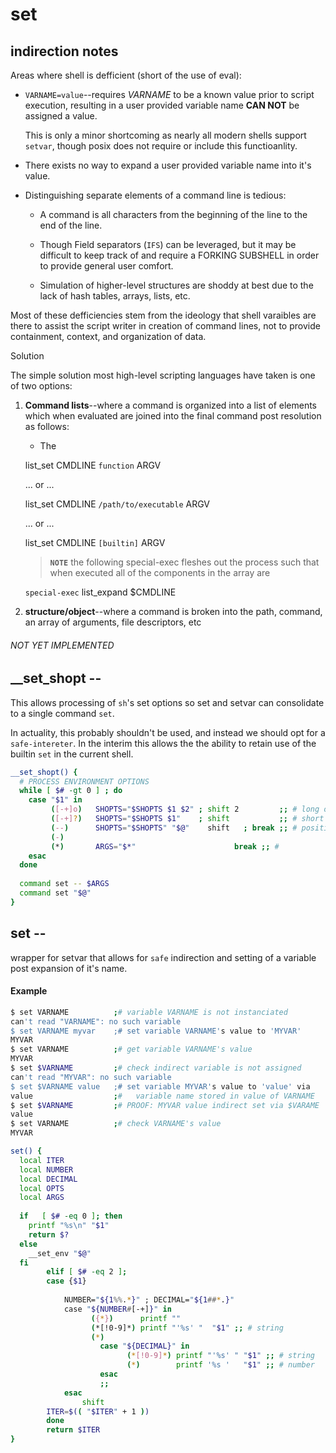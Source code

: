 
# set

## indirection notes

Areas where shell is defficient (short of the use of eval):

 - `VARNAME=value`--requires *VARNAME* to be a known value prior to script execution, 
   resulting in a user provided variable name **CAN NOT** be assigned a value.
   
   This is only a minor shortcoming as nearly all modern shells support `setvar`, 
   though posix does not require or include this functioanlity.
   
 - There exists no way to expand a user provided variable name into it's value.
 
 - Distinguishing separate elements of a command line is tedious:
   
   - A command is all characters from the beginning of the line to the end of the 
     line.
 
   - Though Field separators (`IFS`) can be leveraged, but it may be difficult
     to keep track of and require a FORKING SUBSHELL in order to provide general
     user comfort.
     
   - Simulation of higher-level structures are shoddy at best due to the lack of
     hash tables, arrays, lists, etc.
     
Most of these defficiencies stem from the ideology that shell varaibles are there to
assist the script writer in creation of command lines, not to provide containment,
context, and organization of data.

Solution

The simple solution most high-level scripting languages have taken is one of two
options: 

1. **Command lists**--where a command is organized into a list of elements which
   when evaluated are joined into the final command post resolution as follows:
   
   - The 
   
   list_set CMDLINE `function` ARGV
   
   ... or ...
   
   list_set CMDLINE `/path/to/executable` ARGV
   
   ... or ...
   
   list_set CMDLINE `[builtin]` ARGV
   
   > **`NOTE`** the following special-exec fleshes out the process such that when
   > executed all of the components in the array are 
   
   `special-exec` list_expand $CMDLINE
   
1. **structure/object**--where a command is broken into the path, command, an 
   array of arguments, file descriptors, etc

###### NOT YET IMPLEMENTED

## __set_shopt --

This allows processing of `sh`'s set options so set and setvar can consolidate to
a single command `set`.

In actuality, this probably shouldn't be used, and instead we should opt for a
`safe-intereter`. In the interim this allows the the ability to retain use of the
builtin `set` in the current shell.

```sh
__set_shopt() {
  # PROCESS ENVIRONMENT OPTIONS
  while [ $# -gt 0 ] ; do
    case "$1" in
         ([-+]o)   SHOPTS="$SHOPTS $1 $2" ; shift 2         ;; # long options
         ([-+]?)   SHOPTS="$SHOPTS $1"    ; shift           ;; # short options
         (--)      SHOPTS="$SHOPTS" "$@"    shift   ; break ;; # positional parameters
         (-)       
         (*)       ARGS="$*"                      break ;; # 
    esac
  done
         
  command set -- $ARGS
  command set "$@"
}
```
## set --

wrapper for setvar that allows for `safe` indirection and setting of
a variable post expansion of it's name.

#### Example

```sh
$ set VARNAME          ;# variable VARNAME is not instanciated
can't read "VARNAME": no such variable
$ set VARNAME myvar    ;# set variable VARNAME's value to 'MYVAR'
MYVAR
$ set VARNAME          ;# get variable VARNAME's value
MYVAR
$ set $VARNAME         ;# check indirect variable is not assigned
can't read "MYVAR": no such variable
$ set $VARNAME value   ;# set variable MYVAR's value to 'value' via
value                  ;#   variable name stored in value of VARNAME
$ set $VARNAME         ;# PROOF: MYVAR value indirect set via $VARAME
value
$ set VARNAME          ;# check VARNAME's value
MYVAR
```




```sh
set() {
  local ITER
  local NUMBER
  local DECIMAL
  local OPTS
  local ARGS
        
  if   [ $# -eq 0 ]; then
    printf "%s\n" "$1"
    return $?
  else
    __set_env "$@"
  fi
        elif [ $# -eq 2 ]; 
        case {$1}
        
            NUMBER="${1%%.*}" ; DECIMAL="${1##*.}"
            case "${NUMBER#[-+]}" in
                  ({*})      printf ""
                  (*[!0-9]*) printf "'%s' "  "$1" ;; # string
                  (*)
                    case "${DECIMAL}" in
                          (*[!0-9]*) printf "'%s' " "$1" ;; # string
                          (*)        printf '%s '   "$1" ;; # number
                    esac
                    ;;
            esac
                shift
        ITER=$(( "$ITER" + 1 ))
        done
        return $ITER
}
```
